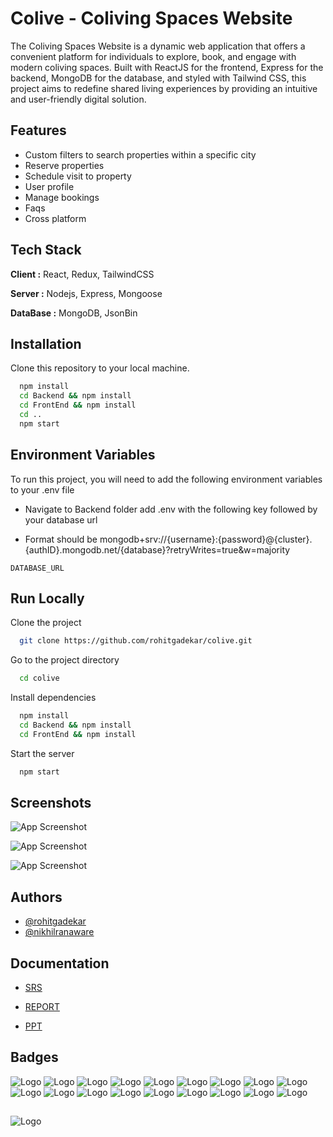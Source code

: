 
# Colive - Coliving Spaces Website


The Coliving Spaces Website is a dynamic web application that offers a convenient platform for individuals to explore, book, and engage with modern coliving spaces. Built with ReactJS for the frontend, Express for the backend, MongoDB for the database, and styled with Tailwind CSS, this project aims to redefine shared living experiences by providing an intuitive and user-friendly digital solution.

## Features

- Custom filters to search properties within a specific city
- Reserve properties
- Schedule visit to property
- User profile
- Manage bookings
- Faqs
- Cross platform


## Tech Stack

**Client :** React, Redux, TailwindCSS

**Server :**  Nodejs, Express, Mongoose

**DataBase :**  MongoDB, JsonBin


## Installation

Clone this repository to your local machine.

```bash
  npm install
  cd Backend && npm install
  cd FrontEnd && npm install
  cd ..
  npm start
```

    
## Environment Variables

To run this project, you will need to add the following environment variables to your .env file

 * Navigate to Backend folder add .env with the following key followed by your database url

* Format should be 
    mongodb+srv://{username}:{password}@{cluster}.{authID}.mongodb.net/{database}?retryWrites=true&w=majority

`DATABASE_URL`



## Run Locally

Clone the project

```bash
  git clone https://github.com/rohitgadekar/colive.git
```

Go to the project directory

```bash
  cd colive
```

Install dependencies

```bash
  npm install
  cd Backend && npm install
  cd FrontEnd && npm install
```

Start the server

```bash
  npm start
```


## Screenshots

![App Screenshot](https://res.cloudinary.com/eaglestudiosindia/image/upload/v1692517859/project/Screenshot_from_2023-08-20_13-20-24_ynqv7e.png)

![App Screenshot](https://res.cloudinary.com/eaglestudiosindia/image/upload/v1692517996/project/Screenshot_from_2023-08-20_13-22-34_tvu4lx.png)

![App Screenshot](https://res.cloudinary.com/eaglestudiosindia/image/upload/v1693374600/project/Screenshot_from_2023-08-19_17-15-43_jhwzgp.png)


## Authors

- [@rohitgadekar](https://www.github.com/rohitgadekar)
- [@nikhilranaware](https://www.github.com/nikhilranaware1999)



## Documentation

- [SRS](https://u.pcloud.link/publink/show?code=XZzD53VZNHNAL5KRBvV8IrsVoeXSf5CeyKSk)

- [REPORT](https://u.pcloud.link/publink/show?code=XZaD53VZh39jS7v4cnmyg8IlUwbDlYExPnBy)

- [PPT](https://u.pcloud.link/publink/show?code=XZX153VZaTyDW3oiaL0T1npCuzvYYbn8v3u7)

## Badges


![Logo](https://img.shields.io/badge/MongoDB-4EA94B?style=for-the-badge&logo=mongodb&logoColor=white) ![Logo](https://img.shields.io/badge/Chakra--UI-319795?style=for-the-badge&logo=chakra-ui&logoColor=white) ![Logo](https://img.shields.io/badge/next%20js-000000?style=for-the-badge&logo=nextdotjs&logoColor=white) ![Logo](https://img.shields.io/badge/Node%20js-339933?style=for-the-badge&logo=nodedotjs&logoColor=white) ![Logo](https://img.shields.io/badge/next%20js-000000?style=for-the-badge&logo=nextdotjs&logoColor=white) ![Logo](https://img.shields.io/badge/React-20232A?style=for-the-badge&logo=react&logoColor=61DAFB) ![Logo](https://img.shields.io/badge/Redux-593D88?style=for-the-badge&logo=redux&logoColor=white) ![Logo](https://img.shields.io/badge/Tailwind_CSS-38B2AC?style=for-the-badge&logo=tailwind-css&logoColor=white) ![Logo](https://img.shields.io/badge/VSCode-0078D4?style=for-the-badge&logo=visual%20studio%20code&logoColor=white) ![Logo](https://img.shields.io/badge/CSS3-1572B6?style=for-the-badge&logo=css3&logoColor=white) ![Logo](https://img.shields.io/badge/JavaScript-323330?style=for-the-badge&logo=javascript&logoColor=F7DF1E) ![Logo](https://img.shields.io/badge/json-5E5C5C?style=for-the-badge&logo=json&logoColor=white) ![Logo](https://img.shields.io/badge/Ubuntu-E95420?style=for-the-badge&logo=ubuntu&logoColor=white) ![Logo](https://img.shields.io/badge/GitHub-100000?style=for-the-badge&logo=github&logoColor=white) ![Logo](https://img.shields.io/badge/GIT-E44C30?style=for-the-badge&logo=git&logoColor=white) ![Logo](https://img.shields.io/badge/Vercel-000000?style=for-the-badge&logo=vercel&logoColor=white) ![Logo](https://img.shields.io/badge/Figma-F24E1E?style=for-the-badge&logo=figma&logoColor=white) ![Logo](https://img.shields.io/badge/Ubuntu-E95420?style=for-the-badge&logo=ubuntu&logoColor=white)

##
![Logo](https://res.cloudinary.com/eaglestudiosindia/image/upload/v1693392245/11_krldmo.png)

